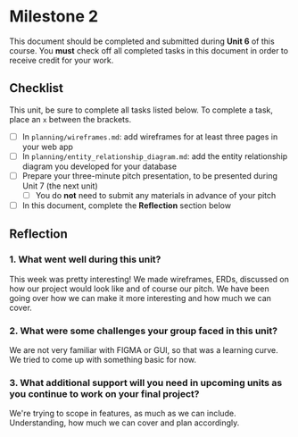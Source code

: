 # Milestone 2

This document should be completed and submitted during **Unit 6** of this course. You **must** check off all completed tasks in this document in order to receive credit for your work.

## Checklist

This unit, be sure to complete all tasks listed below. To complete a task, place an `x` between the brackets.

- [ ] In `planning/wireframes.md`: add wireframes for at least three pages in your web app
- [ ] In `planning/entity_relationship_diagram.md`: add the entity relationship diagram you developed for your database
- [ ] Prepare your three-minute pitch presentation, to be presented during Unit 7 (the next unit)
  - [ ] You do **not** need to submit any materials in advance of your pitch
- [ ] In this document, complete the **Reflection** section below

## Reflection

### 1. What went well during this unit?

This week was pretty interesting! We made wireframes, ERDs, discussed on how our project would look like and of course our pitch. We have been going over how we can make it more interesting and how much we can cover.

### 2. What were some challenges your group faced in this unit?

We are not very familiar with FIGMA or GUI, so that was a learning curve. We tried to come up with something basic for now.

### 3. What additional support will you need in upcoming units as you continue to work on your final project?

We're trying to scope in features, as much as we can include. Understanding, how much we can cover and plan accordingly.

